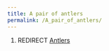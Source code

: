 ```yaml
---
title: A pair of antlers
permalink: /A_pair_of_antlers/
---
```


1.  REDIRECT [Antlers](Antlers "wikilink")